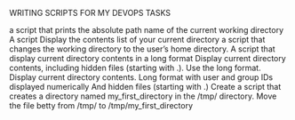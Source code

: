 WRITING SCRIPTS FOR MY DEVOPS TASKS

a script that prints the absolute path name of the current working directory
A script Display the contents list of your current directory
 a script that changes the working directory to the user’s home directory.
A script that display current directory contents in a long format
Display current directory contents, including hidden files (starting with .). Use the long format.
Display current directory contents.
	Long format
	with user and group IDs displayed numerically
	And hidden files (starting with .)
Create a script that creates a directory named my_first_directory in the /tmp/ directory.
Move the file betty from /tmp/ to /tmp/my_first_directory

